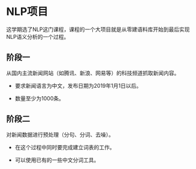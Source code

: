 # NLP项目
这学期选了NLP这门课程，课程的一个大项目就是从零建语料库开始到最后实现NLP语义分析的一个过程。

## 阶段一
从国内主流新闻网站（如腾讯、新浪、网易等）的科技频道抓取新闻内容。

- 要求新闻语言为中文，发布日期为2019年1月1日以后。

- 数量至少为1000条。

## 阶段二

对新闻数据进行预处理（分句、分词、去噪）。

- 在这个过程中同时要完成建立词表的工作。

- 可以使用已有的一些中文分词工具。